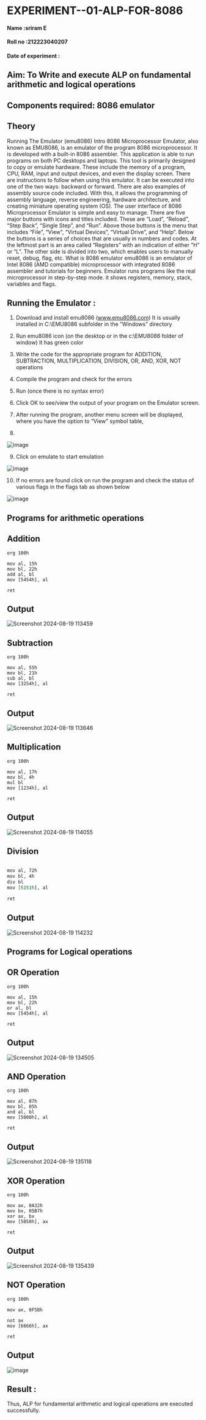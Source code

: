 # EXPERIMENT--01-ALP-FOR-8086

#### Name :sriram E
#### Roll no :212223040207
#### Date of experiment :


## Aim: To Write and execute ALP on fundamental arithmetic and logical operations
## Components required: 8086  emulator 
## Theory 
Running The Emulator (emu8086) Intro 8086 Microprocessor Emulator, also known as EMU8086, is an emulator of the program 8086 microprocessor. It is developed with a built-in 8086 assembler. This application is able to run programs on both PC desktops and laptops. This tool is primarily designed to copy or emulate hardware. These include the memory of a program, CPU, RAM, input and output devices, and even the display screen. There are instructions to follow when using this emulator. It can be executed into one of the two ways: backward or forward. There are also examples of assembly source code included. With this, it allows the programming of assembly language, reverse engineering, hardware architecture, and creating miniature operating system (OS). The user interface of 8086 Microprocessor Emulator is simple and easy to manage. There are five major buttons with icons and titles included. These are “Load”, “Reload”, “Step Back”, “Single Step”, and “Run”. Above those buttons is the menu that includes “File”, “View”, “Virtual Devices”, “Virtual Drive”, and “Help”. Below the buttons is a series of choices that are usually in numbers and codes. At the leftmost part is an area called “Registers” with an indication of either “H” or “L”. The other side is divided into two, which enables users to manually reset, debug, flag, etc. What is 8086 emulator emu8086 is an emulator of Intel 8086 (AMD compatible) microprocessor with integrated 8086 assembler and tutorials for beginners. Emulator runs programs like the real microprocessor in step-by-step mode. it shows registers, memory, stack, variables and flags.


 ## Running the Emulator :
1.	Download and install emu8086 (www.emu8086.com) It is usually installed in C:\EMU8086 subfolder in the “Windows” directory
2.	Run  emu8086 icon (on the desktop or in the c:\EMU8086 folder of window) It has green color 
 
 
3.	Write the code for the appropriate program for ADDITION, SUBTRACTION, MULTIPLICATION, DIVISION, OR, AND, XOR, NOT operations 

4.	Compile the program and check for the errors 
5.	Run (once there is no syntax error) 

6.	Click OK to see/view the output of your program on the Emulator screen. 


7.	After running the program, another menu screen will be displayed, where you have the option to “View” symbol table,
8.	 


![image](https://user-images.githubusercontent.com/36288975/189273263-d65baae9-4b8f-4723-afb3-c0ffa4052b04.png)











9.	Click on emulate to start emulation 








![image](https://user-images.githubusercontent.com/36288975/189273273-9bb36ec1-e2e8-4892-8d35-37707332bfdc.png)








10.	If no errors are found click on run the program and check the status of various flags in the flags tab as shown below 






![image](https://user-images.githubusercontent.com/36288975/189273277-113a2a33-4a40-4ff8-95a5-ecd3a1f504fe.png)







## Programs for arithmetic  operations

## Addition
```
org 100h

mov al, 15h
mov bl, 22h
add al, bl
mov [5454h], al

ret
```
## Output  
 ![Screenshot 2024-08-19 113459](https://github.com/user-attachments/assets/d42b2503-4743-4049-90f5-1ac43b7153c4)

## Subtraction  
 ```
org 100h

mov al, 55h
mov bl, 21h
sub al, bl
mov [3254h], al

ret
```
## Output  
![Screenshot 2024-08-19 113646](https://github.com/user-attachments/assets/722fddbc-53b7-489e-a1e3-f6d5e9d43848)

## Multiplication 
```
org 100h

mov al, 17h
mov bl, 4h
mul bl
mov [1234h], al

ret
```
 ## Output  

![Screenshot 2024-08-19 114055](https://github.com/user-attachments/assets/51bcdcc4-b22b-4853-9320-2ce43297dc22)

## Division 
```org 100h

mov al, 72h
mov bl, 4h
div bl
mov [5151h], al

ret
```
## Output  
![Screenshot 2024-08-19 114232](https://github.com/user-attachments/assets/a4173f93-bad8-4653-bfd6-480f71de57a9)

## Programs for Logical operations
## OR Operation
```
org 100h

mov al, 15h
mov bl, 22h
or al, bl
mov [5454h], al

ret

```
## Output
![Screenshot 2024-08-19 134505](https://github.com/user-attachments/assets/a41563f6-a008-4a04-8eff-230bfe6dacf1)


## AND Operation
```
org 100h

mov al, 07h
mov bl, 05h
and al, bl
mov [5000h], al

ret

```
## Output
![Screenshot 2024-08-19 135118](https://github.com/user-attachments/assets/4d8efd41-ce19-4094-a5db-62aca9d6ad3d)

## XOR Operation
```
org 100h

mov ax, 0A32h
mov bx, 05B7h
xor ax, bx
mov [5050h], ax

ret

```
## Output
![Screenshot 2024-08-19 135439](https://github.com/user-attachments/assets/a3b46d73-a612-4d8e-815a-0698f88be6b9)

## NOT Operation
```
org 100h

mov ax, 0F5Bh

not ax
mov [6666h], ax

ret

```
## Output
![image](https://github.com/user-attachments/assets/4dde3cd8-07de-418e-9cbc-a4034ce45578)


## Result :
 Thus, ALP for fundamental arithmetic and logical operations are executed successfully.



